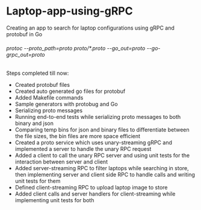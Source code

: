 # Laptop-app-using-gRPC
Creating an app to search for laptop configurations using gRPC and protobuf in Go

###### _protoc --proto_path=proto proto/*.proto --go_out=proto --go-grpc_out=proto_


Steps completed till now:
- Created protobuf files
- Created auto generated go files for protobuf
- Added Makefile commands
- Sample generators with protobug and Go
- Serializing proto messages
- Running end-to-end tests while serializing proto messages to both binary and json
- Comparing temp bins for json and binary files to differentiate between the file sizes, the bin files are more space efficient
- Created a proto service which uses unary-streaming gRPC and implemented a server to handle the unary RPC request
- Added a client to call the unary RPC server and using unit tests for the interaction between server and client
- Added server-streaming RPC to filter laptops while searching in store, then implementing server and client side RPC to handle calls and writing unit tests for them
- Defined client-streaming RPC to upload laptop image to store
- Added client calls and server handlers for client-streaming while implementing unit tests for both